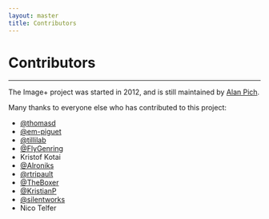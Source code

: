 ```yaml
---
layout: master
title: Contributors
---
```


# Contributors
-------------------------------

The Image+ project was started in 2012, and is still maintained by [Alan Pich](http://github.com/alanpich).


Many thanks to everyone else who has contributed to this project:

* [@thomasd](https://github.com/thomasd)
* [@em-piguet](https://github.com/empiguet)
* [@tillilab](https://github.com/tillilab)
* [@FlyGenring](https://github.com/FlyGenring)
* Kristof Kotai
* [@Alroniks](https://github.com/alroniks)
* [@rtripault](https://github.com/rtripault)
* [@TheBoxer](https://github.com/TheBoxer)
* [@KristianP](https://github.com/KristianP)
* [@silentworks](https://github.com/silentworks)
* Nico Telfer